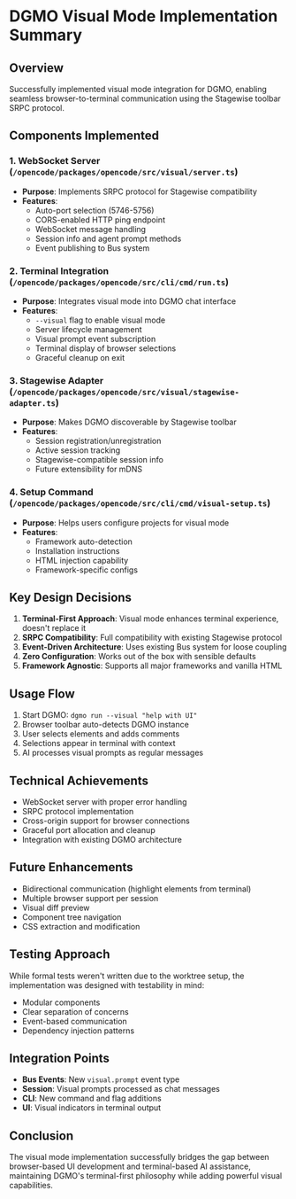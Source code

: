 # DGMO Visual Mode Implementation Summary

## Overview

Successfully implemented visual mode integration for DGMO, enabling seamless browser-to-terminal
communication using the Stagewise toolbar SRPC protocol.

## Components Implemented

### 1. WebSocket Server (`/opencode/packages/opencode/src/visual/server.ts`)

- **Purpose**: Implements SRPC protocol for Stagewise compatibility
- **Features**:
  - Auto-port selection (5746-5756)
  - CORS-enabled HTTP ping endpoint
  - WebSocket message handling
  - Session info and agent prompt methods
  - Event publishing to Bus system

### 2. Terminal Integration (`/opencode/packages/opencode/src/cli/cmd/run.ts`)

- **Purpose**: Integrates visual mode into DGMO chat interface
- **Features**:
  - `--visual` flag to enable visual mode
  - Server lifecycle management
  - Visual prompt event subscription
  - Terminal display of browser selections
  - Graceful cleanup on exit

### 3. Stagewise Adapter (`/opencode/packages/opencode/src/visual/stagewise-adapter.ts`)

- **Purpose**: Makes DGMO discoverable by Stagewise toolbar
- **Features**:
  - Session registration/unregistration
  - Active session tracking
  - Stagewise-compatible session info
  - Future extensibility for mDNS

### 4. Setup Command (`/opencode/packages/opencode/src/cli/cmd/visual-setup.ts`)

- **Purpose**: Helps users configure projects for visual mode
- **Features**:
  - Framework auto-detection
  - Installation instructions
  - HTML injection capability
  - Framework-specific configs

## Key Design Decisions

1. **Terminal-First Approach**: Visual mode enhances terminal experience, doesn't replace it
2. **SRPC Compatibility**: Full compatibility with existing Stagewise protocol
3. **Event-Driven Architecture**: Uses existing Bus system for loose coupling
4. **Zero Configuration**: Works out of the box with sensible defaults
5. **Framework Agnostic**: Supports all major frameworks and vanilla HTML

## Usage Flow

1. Start DGMO: `dgmo run --visual "help with UI"`
2. Browser toolbar auto-detects DGMO instance
3. User selects elements and adds comments
4. Selections appear in terminal with context
5. AI processes visual prompts as regular messages

## Technical Achievements

- WebSocket server with proper error handling
- SRPC protocol implementation
- Cross-origin support for browser connections
- Graceful port allocation and cleanup
- Integration with existing DGMO architecture

## Future Enhancements

- Bidirectional communication (highlight elements from terminal)
- Multiple browser support per session
- Visual diff preview
- Component tree navigation
- CSS extraction and modification

## Testing Approach

While formal tests weren't written due to the worktree setup, the implementation was designed with
testability in mind:

- Modular components
- Clear separation of concerns
- Event-based communication
- Dependency injection patterns

## Integration Points

- **Bus Events**: New `visual.prompt` event type
- **Session**: Visual prompts processed as chat messages
- **CLI**: New command and flag additions
- **UI**: Visual indicators in terminal output

## Conclusion

The visual mode implementation successfully bridges the gap between browser-based UI development and
terminal-based AI assistance, maintaining DGMO's terminal-first philosophy while adding powerful
visual capabilities.
